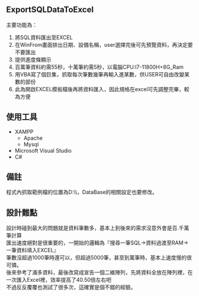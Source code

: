## ExportSQLDataToExcel
 
主要功能為：  
1. 將SQL資料匯出至EXCEL  
2. 在WinFrom畫面排出日期、設備名稱，user選擇完後可先預覽資料，再決定要不要匯出  
3. 提供進度條顯示  
4. 百萬筆資料約需55秒，十萬筆約需5秒，以電腦CPU:I7-11800H+8G_Ram  
5. 用VBA寫了個巨集，抓取每次筆數幾筆再輸入進某數，供USER可自由改變某數的部份  
6. 此為開啟EXCEL模板檔後再將資料匯入，因此規格在excel可先調整完畢，較為方便  
## 使用工具  
* XAMPP  
  * Apache  
  * Mysql  
* Microsoft Visual Studio  
* C#  
## 備註  
程式內抓取範例檔的位置為D:\\\，DataBase的相關設定也要修改。  
## 設計難點  
設計時碰到最大的問題就是資料筆數多，基本上到後來的需求沒意外會是百.千萬筆計算  
匯出速度絕對是很重要的，一開始的邏輯為『搜尋一筆SQL->資料過渡至RAM->一筆資料填入EXCEL』  
筆數沒超過1000筆時還可以，但超過5000筆，甚至到萬筆時，基本上速度慢的很可憐。  
後來參考了滿多資料，最後改寫成宣告一個二維陣列，先將資料全放在陣列裡，在一次匯入Excel裡，效率提高了40.50倍左右吧  
不過反反覆覆也測試了很多次，這確實是個不錯的經驗。
